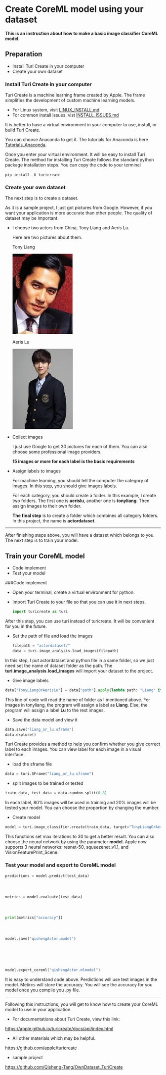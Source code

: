 # Create CoreML model using your dataset #

**This is an instruction about how to make a basic image classifier CoreML model.**
## Preparation

* Install Turi Create in your computer
* Create your own dataset

### Install Turi Create in your computer

Turi Create is a machine learning frame created by Apple. The frame simplifies the development of custom machine learning models.

* For Linux system, visit [LINUX_INSTALL.md](https://github.com/apple/turicreate/blob/master/LINUX_INSTALL.md)
* For common install issues, vist [INSTALL_ISSUES.md](https://github.com/apple/turicreate/blob/master/INSTALL_ISSUES.md)

It is better to have a virtual environment in your computer to use, install, or build Turi Create.

You can choose Anaconda to get it. The tutorials for Anaconda is here [Tutorials_Anaconda](https://docs.anaconda.com/anaconda/navigator/tutorials/).

Once you enter your virtual environment. It will be easy to install Turi Create. The method for installing Turi Create follows the standard python package installation steps. You can copy the code to your terminal

`pip install -U turicreate`

### Create your own dataset

The next step is to create a dataset.

As it is a sample project, I just got pictures from Google. However, if you want your application is more accurate than other people. The quality of dataset may be important.

* I choose two actors from China, Tony Liang and Aeris Lu.

  Here are two pictures about them.

  Tony Liang 
  
  ![Chaowei Liang](https://raw.githubusercontent.com/Qisheng-Tang/OwnDataset_TuriCreate/master/actordataset/tonyliang/images-2.jpeg)


  Aeris Lu

  ![Aeris Lu](https://raw.githubusercontent.com/Qisheng-Tang/OwnDataset_TuriCreate/master/actordataset/aerislu/images-1.jpeg)

* Collect images

  I just use Google to get 30 pictures for each of them. You can also choose some professional image providers.

  **15 images or more for each label is the basic requirements**

* Assign labels to images

  For machine learning, you should tell the computer the category of images. In this step, you should give images labels.

  For each category, you should create a folder. In this example, I create two folders. The first one is **aerislu**, another one is **tonyliang**. Then assign images to their own folder.

  **The final step** is to create a folder which combines all category folders. In this project, the name is **actordataset**.
  
***
After finishing steps above, you will have a dataset which belongs to you. The next step is to train your model.

## Train your CoreML model
* Code implement
* Test your model

###Code implement

* Open your terminal, create a virtual environment for python.

* Import Turi Create to your file so that you can use it in next steps.
  ```python 
  import turicreate as turi
  ```
After this step, you can use turi instead of turicreate. It will be convenient for you in the future.
  
* Set the path of file and load the images
  ```python
  filepath = "actordataset/"
  data = turi.image_analysis.load_images(filepath)
  ```
In this step, I put actordataset and python file in a same folder, so we just need set the name of dataset folder as the path.
  The **turi.image_analysis.load_images** will import your dataset to the project.

* Give image labels
```python
data["TonyLiangOrAerisLu"] = data["path"].apply(lambda path: "Liang" if "tonyliang" in path else "Lu")
```
  This line of code will read the name of folder as I mentioned above. For images in tonyliang, the program will assign a label as **Liang**. Else, the program will assign a label **Lu** to the rest images.

* Save the data model and view it
```python
data.save("liang_or_lu.sframe")
data.explore()
```
Turi Create provides a method to help you confirm whether you give correct label to each images. You can view label for each image in a visual interface.
* load the sframe file
```python
data = turi.SFrame("liang_or_lu.sframe")
```
* split images to be trained or tested
```python
train_data, test_data = data.random_split(0.8)
```

  In each label, 80% images will be used in training and 20% images will be tested your model. You can choose the proportion by changing the number.

* Create model
```python
model = turi.image_classifier.create(train_data, target="TonyLiangOrAerisLu", max_iterations=30)
```

This functions set max iterations to 30 to get a better result. You can also choose the neural network by using the parameter **model**. Apple now supports 3 neural networks: resnet-50, squeezenet_v1.1, and VisionFeaturePrint_Scene.

 ### Test your model and export to CoreML model

 ```python
 predictions = model.predict(test_data)
 
 
 
 metrics = model.evaluate(test_data)
 
 
 
 print(metrics["accuracy"])
 
 
 
 model.save("qishengActor.model")
 
 
 
 
 
 model.export_coreml("qishengActor.mlmodel")
 ```
 It is easy to understand code above. Perdictions will use test images in the model. Metircs will store the accuracy. You will see the accuracy for you model once you compile you .py file.

 ***

 Following this instructions, you will get to know how to create your CoreML model to use in your application.

 * For documentations about Turi Create, view this link:

https://apple.github.io/turicreate/docs/api/index.html

 * All other materials which may be helpful.

https://github.com/apple/turicreate

  * sample project
  
https://github.com/Qisheng-Tang/OwnDataset_TuriCreate
 
